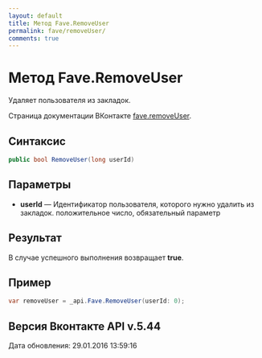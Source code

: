 ```yaml
---
layout: default
title: Метод Fave.RemoveUser
permalink: fave/removeUser/
comments: true
---
```

# Метод Fave.RemoveUser
Удаляет пользователя из закладок.

Страница документации ВКонтакте [fave.removeUser](https://vk.com/dev/fave.removeUser).

## Синтаксис
``` csharp
public bool RemoveUser(long userId)
```

## Параметры
+ **userId** — Идентификатор пользователя, которого нужно удалить из закладок. положительное число, обязательный параметр

## Результат
В случае успешного выполнения возвращает **true**.

## Пример
``` csharp
var removeUser = _api.Fave.RemoveUser(userId: 0);
```

## Версия Вконтакте API v.5.44
Дата обновления: 29.01.2016 13:59:16
